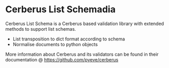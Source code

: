 # Cerberus List Schemadia
Cerberus List Schema is a Cerberus based validation library with extended methods to support list schemas. 

- List transposition to dict format according to schema
- Normalise documents to python objects

More information about Cerberus and its validators can be found in their documentation @ https://github.com/pyeve/cerberus


